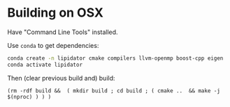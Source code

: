 # Building on OSX

Have "Command Line Tools" installed.

Use `conda` to get dependencies:

```sh
conda create -n lipidator cmake compilers llvm-openmp boost-cpp eigen
conda activate lipidator
```

Then (clear previous build and) build:
```
(rm -rdf build &&  ( mkdir build ; cd build ; ( cmake ..  && make -j $(nproc) ) ) )
```